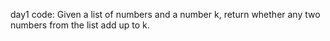 day1 code: Given a list of numbers and a number k, return whether any two numbers from the list add up to k.
